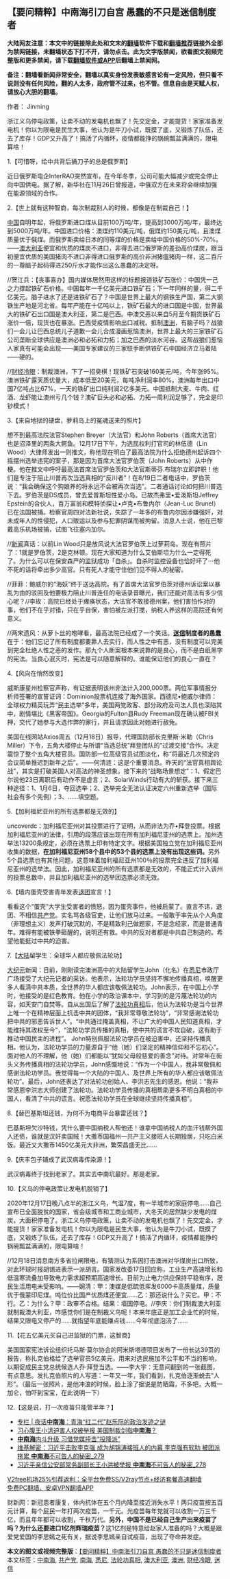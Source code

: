  <h2>【要问精粹】中南海引刀自宫 愚蠢的不只是迷信制度者</h2> <p class="notice"><b>大陆网友注意：本文中的链接除此处和文末的<a href="https://github.com/bannedbook/fanqiang" >翻墙</a>软件下载和<a href="https://github.com/killgcd/justmysocks/blob/master/README.md">翻墙推荐</a>链接外全部为禁网链接，未翻墙状态下打不开，请勿点击。此为文字版禁闻，欲看图文视频完整版和更多禁闻，请下载<a href="https://github.com/bannedbook/fanqiang">翻墙软件或APP</a>后翻墙上禁闻网。</p><p>备注：翻墙看新闻非常安全，翻墙以真实身份发表敏感言论有一定风险，但只看不说则没有任何风险，翻的人太多，政府管不过来，也不管。信息自由是天赋人权，请放心大胆的翻墙。</b></p>  <div class="entry"> <p>作者： Jinming</p> <p id="summary">浙江义乌停电政策，让卖不动的发电机也飘了！先交定金，才能提货！家家准备发电机！你以为限电是民生大事，他认为是牛刀小试，既摸了底，又锻炼了队伍，还去了库存！GDP又升高了！搞活了内循环，疫情都能挣的锅碗瓢盆满满的，限电算啥！</p> <p>1.【可惜呀，给中共背后捅刀子的总是俄罗斯】</p> <p>近日俄罗斯电企InterRAO突然宣布，在今年冬季，公司可能大幅减少或完全停止向中国供电。据了解，新华社在11月26日曾报道，中俄双方在未来将会继续加强在能源领域的合作。</p> <p>2.【世上就有这种智商，每次制裁别人的时候，都像是在制裁自己！】</p> <p><span class='wp_keywordlink_affiliate'><a href="https://www.bannedbook.org/" title="中国" target="_blank">中国</a></span>自明年起，将俄罗斯进口煤从目前100万吨/年，提高到3000万吨/年，最终达到5000万吨/年。中国进口价格：澳煤约110美元/吨，俄煤约150美元/吨，且澳煤质量优于俄煤。而俄罗斯卖给日本的同等煤的价格是卖给中国价格的50%-70%。——<a href="https://www.bannedbook.org/bnews/tag/%e6%be%b3%e5%a4%a7%e5%88%a9%e4%ba%9a/" class="st_tag internal_tag" rel="tag" title="标签 澳大利亚 下的日志">澳大利亚</a>便宜和优质的煤炭不进口，非得去进口俄罗斯的差劲高价煤炭，跟当初便宜优质的美国猪肉不进口非得进口俄罗斯的高价非洲猪瘟猪肉一样，这二百斤的一尊脑子起码得进250斤水才能作出这么愚蠢的决定呀。</p> <p>//贺江兵：【丧事喜办】国内媒体居然用这样的标题报道铁矿石涨价：中国凭一己之力撑起铁矿石价格。中国每年一千亿美元进口铁矿石；下一年同样的量，得二千亿美元。脑子进水了还是进铁矿石了？中国是世界上最大的钢铁生产国，第二大钢铁生产地是河北省。每年产能在十亿吨以上，铁矿石最大的进口国是中国，世界最大的铁矿石出口国是澳大利亚，第二是巴西。中澳交恶以来自5月至今期货铁矿石涨价一倍，现货也在暴涨。巴西受疫情影响出口减税。抵制<a href="https://www.bannedbook.org/bnews/tag/%e6%be%b3%e6%b4%b2/" class="st_tag internal_tag" rel="tag" title="标签 澳洲 下的日志">澳洲</a>，有脑子吗？战狼们一会儿让巴西总统儿子道歉一会儿合成漫画惹恼澳洲，世界上最大的三家铁矿石公司垄断全球供应是澳洲必和必拓和力拓；加之巴西的淡水河谷。这帮战狼们惹恼人家真有可能会出现——美国专家建议的三家联手断供铁矿石中国经济立马着陆——硬的。</p> <p>//<a href="https://www.bannedbook.org/bnews/tag/%e8%b4%a2%e7%bb%8f%e5%86%b7%e7%9c%bc/" class="st_tag internal_tag" rel="tag" title="标签 财经冷眼 下的日志">财经冷眼</a>：制裁澳洲，下了一招臭棋！现铁矿石突破160美元/吨，今年涨95%。澳洲铁矿露天质优量大，成本低至20美元，每吨净利润率80%。澳洲每年出口中国7亿吨占比67%，一天的铁矿出口纯利润2亿多美元。中国抵制大麦、牛肉、红酒、龙虾能让澳州亏几个钱？澳矿巨头必和必拓、力拓一周利润足够了，完全是印钞模式！</p>  <p>3.【来自地狱的硬盘，萝莉岛上的冤魂送来的照片】</p> <p>想不到最高法院法官Stephen Breyer（大法官）和John Roberts（首席大法官）也是沼泽里的两条大鳄鱼。12月17日下午，为选民权利打官司的林伍德（Lin Wood）大律师发出一则推文，称他现在明白了最高法院为什么拒绝德州起诉四个摇摆州选举违宪的案子，那是因为首席大法官罗伯茨（John Roberts）从中作梗。他在推文中呼吁最高法首席法官罗伯茨和大法官斯蒂芬.布瑞尔立即辞职！他们是专注于阻止川普再次当选真相的“反川者”！在8/19日二者电话中，罗伯茨说：“我会确保这个狗娘养的将永远不会被再次当选”。二者通话讨论如何把川普选下去。罗伯茨是DS成员，曾去爱普斯坦性爱小岛。已故杰弗里•爱泼斯坦Jeffrey Epstein的合伙人，百万富翁和模特侦探让•卢克•布鲁内尔（Jean-Luc Brunel）已在法国被捕。检察官周四对法新社说，失踪了一年多的布鲁内尔因涉嫌强奸，对未成年人的性侵犯，人口贩运以及参与犯罪阴谋而被拘留。消息人士说，他在巴黎戴高乐机场被捕，试图飞往塞内加尔。</p> <p>//<span class='wp_keywordlink_affiliate'><a href="https://www.bannedbook.org/" title="新闻">新闻</a></span>真话：以前Lin Wood只是放风说大法官罗伯茨上过萝莉岛。现在有照片了：1就是罗伯茨，2是克林顿。现在大家知道为什么艾伯斯坦为什么一定得死了。为什么可以在保安森严的监狱成功「自杀」。自杀时监控设备也恰好坏了⋯他不死的话将牵出多少高官。只有死人才能守住他们见不得人的秘密。</p> <p>//菲菲：鲍威尔的“海妖”终于送达高院。有了首席大法官罗伯茨对德州诉讼案以暴乱为由的驳回及他要极力阻止川普连任的电话录音曝光，我们还能对高法有多少信心呢？//李玫：高院已经处于瘫痪状态，大法官不敢接德州案，他们害怕作对的事，他们不在乎对错，只在乎自保，害怕被左派打搅，纳税人养这样的高院还有何意义。</p> <p>//两宋遗风：从萝卜丝的咆哮看，最高法院已经成了一个笑话。<strong><a href="https://www.bannedbook.org/bnews/tag/%E8%BF%B7%E4%BF%A1/" class="st_tag internal_tag" rel="tag" title="标签 迷信 下的日志">迷信</a>制度者的愚蠢</strong>在于：他们忘记了所有制度都要靠人去实行，而人性之中有恶，没有制度可以完美到完全杜绝人性之恶的发作。那九个人断案根本来说靠的是良心，而不是白纸黑字的宪法。当良心泯灭时，宪法是可以随意解释的。谁能保证他们的良心一直在？</p> <p>4.【风向在悄然改变】</p> <p>威斯康星州检察官声称，有证据表明该州非法计入200,000票。两位军事情报分析师签署的宣誓证词：Dominion投票机连接了海外国家。西德尼•鲍威尔律师：全球权力精英玩弄“民主选举”多年，美国两党政客、部分政府及司法人员也深陷其中，剧情堪比《黑客帝国》。Georgia的Fulton县Rudy Freeman现在确认被FBI关押，交代了她参与大选作弊的罪行，并且请求因此对她进行赦免。</p> <p>美国在线网站Axios周五（12月18日）报导，代理国防部长克里斯‧米勒（Chris Miller）下令，五角大楼停止与所谓“当选总统”拜登团队的“过渡交接”合作。决定震惊了整个五角大楼官员。国防部一位高级官员试图淡化，称“将最近几次预定的会议简单推迟到新年之后”。——何清涟：这是个重要消息。昨天的“法官真相舆论战”，其实是打破美国人对高法的神圣想象。接下来的“战略场景想定”：1、假定巴尔说他23日离职后有动作不是虚言；2、SolarWinds行动有大的斩获。接下来三种途径：1、1月6日，夺回选举；2、选举完全无法认证决定六州重新选举（国际社会有多个先例）；3、……填空题。</p>  <p>5.【加利福尼亚州的所有选票都是无效的】</p> <p>uncoverdc：加利福尼亚州对其投票进行了证明，从而非法为乔•拜登投票。根据加利福尼亚州的法律，引用的段落应该出现在所有加利福尼亚州的选票上。加州选举法13200条规定，必须在选票上印有特定文字。根据美国独立党在加利福尼亚州收集的数据，<strong>在加利福尼亚州58个县中的53个县的选票上没有出现这些词。</strong>另外5个县选票也有其他问题，这意味着加利福尼亚州100％的投票完全违反了加利福尼亚州的选举法。因此，加利福尼亚州的所有选票都是无效的，不能正式计入该州的投票总数中，并且加利福尼亚州的选举团选票必须无效。</p> <p>6.【墙内蛋壳受害青年发表<span class='wp_keywordlink'><a href="http://tuidang.epochtimes.com/" title="退出共青团" rel="nofollow" target="_blank">退团</a></span>宣言！】</p> <p>看看这个“蛋壳”大学生受害者的愤怒，因为蛋壳事件，他被启蒙了。直言不讳，退团、不相信<a href="https://www.bannedbook.org/bnews/tag/%e5%85%b1%e4%ba%a7%e5%85%9a/" class="st_tag internal_tag" rel="tag" title="标签 共产党 下的日志">共产党</a>。实名骂各级官吏，让他们放马过来。一般敢于率先从个人角度（非理想主义）发声打破沉默的，不是精致利己做题家，不是念经家，而是普通青年。难得有能被铁拳砸醒的，说明还有救。中共的反对者都是中共自己制造的。希望他能挺过中共的迫害。</p> <p>7.【<span class='wp_keywordlink_affiliate'><a href="https://www.bannedbook.org/" title="大陆" target="_blank">大陆</a></span>留学生：全球华人都应敬佩法轮功】</p> <p><span class='wp_keywordlink_affiliate'><a href="http://www.epochtimes.com/" title="大纪元" target="_blank">大纪元</a></span>新闻：日前，刚刚读完澳洲高中的大陆留学生John（化名）在<a href="https://www.bannedbook.org/bnews/tag/%e6%82%89%e5%b0%bc/" class="st_tag internal_tag" rel="tag" title="标签 悉尼 下的日志">悉尼</a>市政厅广场接受了大纪元记者的采访。他表示，法轮功学员坚持不懈地传播真相，唤醒更多人看清中共本质，全世界的华人都应该敬佩法轮功。John表示，在中国上小学时，他接受的是红色教育。他在小学的政治课本中，学习到的是污蔑法轮功的内容，如天安门自焚等。自从出国后了解了<a href="https://www.bannedbook.org/bnews/tag/%e6%b3%95%e8%bd%ae%e5%8a%9f%e7%9c%9f%e7%9b%b8/" class="st_tag internal_tag" rel="tag" title="标签 法轮功真相 下的日志">法轮功真相</a>后，他认为法轮功是当今世界上唯一个在精神层面上抗击中共的团体，“我非常尊敬法轮功”，“非常感谢法轮功把中共的邪恶告诉世人”。“中共通过掩盖真相，不让广大的中国人民知道真相，才能维持其政权至今”，“法轮功学员传播的真相，使中共的谎言不攻自破，这有助于推动中国民主的进程”。 John特别佩服法轮功学员在被迫害中，还坚持传播真相。他认为，法轮功学员的力量源自于“他（她）们坚定的精神信仰和不忘初心”。面对他人的不理解，他（她）们都能以“犹如父母般慈爱的善念”对待。对常年在街头义务传播真相的法轮功学员，John感慨地说：“作为一个中国人，我非常敬佩和感谢法轮功学员。我觉得每一个大陆的中国人、及世界上所有的华人都应该敬佩法轮功”。最后，John还表达了对法轮功创始人、李洪志先生的感恩。他说：“我非常感恩李洪志大师创建了法轮功。法轮功学员传播的真相帮助更多不明白真相的中国人，看清了中共的谎言。祝愿法轮功学员在全球继续坚持传播真相”。</p> <p>8.【替巴基斯坦还钱，为何不为电商平台暴雷还钱？】</p> <p>巴基斯坦欠沙特钱，凭什么要中国纳税人帮他还！谁拿中国纳税人的血汗钱帮外国人还债，谁就是汉奸卖国贼！大撒币国福州一共产主义接班人长期独居，只吃白米饭。最近又大撒币1450亿美元大非洲，繁荣昌盛无比……</p>  <p>9.【庆丰包子铺成了武汉病毒传染源！】</p> <p>武汉病毒终于找到老家了。其实去中南坑最好。那是老家。</p> <p>10.【义乌的停电政策让发电机脱销了】</p> <p>2020年12月17日晚八点半的浙江义乌，气温7度，有一半城市的家庭停电……自己宣布已全面脱贫的国家，省会级城市和工商业城市，大冬天的居然缺少发电的煤炭，大面积停电了。浙江义乌停电政策，让卖不动的发电机也飘了！先交定金，才能提货！家家准备发电机！你以为限电是民生大事，他认为是牛刀小试，既摸了底，又锻炼了队伍，还去了库存！GDP又升高了！搞活了内循环，疫情都能挣的锅碗瓢盆满满的，限电算啥！</p> <p>//12月18日消息南方多省拉闸限电，有猜测认为系因打击澳洲对华煤炭出口所致，对此环球时报胡锡进表示一派胡言。国家发改委17日回应称，工业生产高速增长和低温寒流叠加导致电力需求超预期高速增长。目前为止电力供应保持平稳有序，居民生活用电未受影响。——婉清：甲：澳媒是低硫低挥发6000卡高质量煤，质量优于俄蒙印尼煤。吨位价比国产优质煤还便宜……乙：那还说什么？买它。甲：不行。乙：为什么？甲：政审不合格。结果：墙国停电。//李庆：你们制裁澳大利亚就制裁澳大利亚，咋感觉你们是在制裁义乌呢！本来年底正是加工企业忙的时候，结果又限电又停产的&#8230;&#8230;就指望年底能赚点钱&#8230;&#8230;今年彻底泡汤了&#8230;&#8230;</p> <p>11.【花五亿美元买自己进监狱的门票，这智商】</p> <p>美国国家宪法诉讼组织托马斯‧莫尔协会的阿米斯塔德项目发布了一份长达39页的报告，称扎克伯格给了选举官员5亿美元，用来对选民施加不公平和不当的影响，以期促成民主党总统候选人乔‧拜登当选。——李大宇：无意间翻到的一张截图，有点意思。发扎克伯照片的人写道：一年又一年，我们看到，扎克伯逐渐蜕去“人形”。（最后一张照片，是他冲浪的时候，脸上涂了据说是防晒霜，不多吧，大概一加仑，怕吓到宝宝，在此说明一下）</p> <p>12.【这是说，打一次疫苗只能管半年？】</p>  <ul class='op-related-articles' title='相关阅读'> <li><a href='https://www.bannedbook.org/bnews/cbnews/20201219/1450699.html' target='_blank'>专栏 | 夜话<b>中南海</b>：青海“红二代”赵乐际的政治发迹之谜</a></li> <li><a href='https://www.bannedbook.org/bnews/comments/20201218/1450165.html' target='_blank'>习心腹王小洪迫害人权被举报 美国制裁剑指<b>中南海</b>？</a></li> <li><a href='https://www.bannedbook.org/bnews/comments/20201218/1450161.html' target='_blank'><b>中南海</b>内斗升级 习借党媒抨击“投降派”</a></li> <li><a href='https://www.bannedbook.org/bnews/comments/20201218/1449949.html' target='_blank'>维基解密：习近平击败李克强 成为胡锦涛接班人的内幕 李克强有软肋 被团派拖累 <b>中南海</b>不可告人的秘密_279</a></li> <li><a href='https://www.bannedbook.org/bnews/comments/20201217/1449901.html' target='_blank'>习近平亲信公安部常务副部长王小洪被举报 <b>中南海</b>不可告人的秘密_278</a></li> </ul> <p class="texttj"> <a href="https://github.com/bannedbook/fanqiang/wiki/V2ray%E6%9C%BA%E5%9C%BA" target="_blank">V2free机场25%引荐返利：全平台免费SS/V2ray节点+经济套餐高速翻墙</a><br/> <a href="https://github.com/bannedbook/fanqiang/wiki/%E7%A6%81%E9%97%BB%E7%BD%91%E5%AE%89%E5%8D%93%E7%BF%BB%E5%A2%99%E6%96%B0%E9%97%BBAPP" target="_blank">免费PC翻墙、安卓VPN翻墙APP</a></p><p>财新网：新冠患者康复，体内抗体在五个月内降至接近消失水平！两只疫苗按五百元计算，每个屁民一年打两次疫苗，一千元。光疫苗每年党就可以收割一万三千亿，而且年年都可以收割，千秋万代。<strong>另外，中国不是已经自己生产出来疫苗了吗？为什么还要进口1亿剂辉瑞疫苗？</strong>这1亿剂是特意给赵家人准备的吗？大概是跟爱党爱国的李思嫣之死有关，据说李思嫣亲自试疫苗，出现了夺命并发症。</p><a name='sharetosocial'></a>       <div><b>本文的图文或视频完整版</b>：<a href='https://www.bannedbook.org/bnews/comments/20201219/1450884.html'>【要问精粹】中南海引刀自宫 愚蠢的不只是迷信制度者</a></div>  </div><!--END ENTRY--> <div class="postfooter"> <div>本文标签：<a href="https://www.bannedbook.org/bnews/tag/%e4%b8%ad%e5%8d%97%e6%b5%b7/" rel="tag">中南海</a>, <a href="https://www.bannedbook.org/bnews/tag/%e5%85%b1%e4%ba%a7%e5%85%9a/" rel="tag">共产党</a>, <a href="https://www.bannedbook.org/bnews/tag/%e5%8d%97%e6%b5%b7/" rel="tag">南海</a>, <a href="https://www.bannedbook.org/bnews/tag/%e6%82%89%e5%b0%bc/" rel="tag">悉尼</a>, <a href="https://www.bannedbook.org/bnews/tag/%e6%b3%95%e8%bd%ae%e5%8a%9f%e7%9c%9f%e7%9b%b8/" rel="tag">法轮功真相</a>, <a href="https://www.bannedbook.org/bnews/tag/%e6%be%b3%e5%a4%a7%e5%88%a9%e4%ba%9a/" rel="tag">澳大利亚</a>, <a href="https://www.bannedbook.org/bnews/tag/%e6%be%b3%e6%b4%b2/" rel="tag">澳洲</a>, <a href="https://www.bannedbook.org/bnews/tag/%e8%b4%a2%e7%bb%8f%e5%86%b7%e7%9c%bc/" rel="tag">财经冷眼</a>, <a href="https://www.bannedbook.org/bnews/tag/%E8%BF%B7%E4%BF%A1/" rel="tag">迷信</a></div>  </div><!--END POSTFOOTER--> 